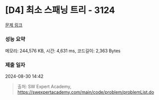 # [D4] 최소 스패닝 트리 - 3124 

[문제 링크](https://swexpertacademy.com/main/code/problem/problemDetail.do?contestProbId=AV_mSnmKUckDFAWb) 

### 성능 요약

메모리: 244,576 KB, 시간: 4,631 ms, 코드길이: 2,363 Bytes

### 제출 일자

2024-08-30 14:42



> 출처: SW Expert Academy, https://swexpertacademy.com/main/code/problem/problemList.do